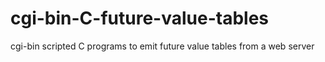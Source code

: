 # cgi-bin-C-future-value-tables
cgi-bin scripted C programs to emit future value tables from a web server
